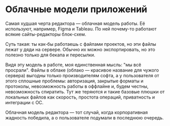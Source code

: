 # Облачные модели приложений

Самая худшая черта редактора — облачная модель работы. Её используют, например, Figma и Tableau. По ней почему-то работают всякие сайты-редакторы блок-схем. 

Суть такая: ты как-бы работаешь с файлами проектов, но эти файлы лежат у дяди на сервере. Обычно их можно экспортировать, но это полезно только для бекапа и пересылки.

Видя эту модель в работе, моя единственная мысль: "мы всё просрали". Файлы в облаке (облако — красивое название для чужого сервера) выгодны только производителям софта, а у пользователя от этого сплошные проблемы: авторизация, закрытые форматы и протоколы, невозможность работы в оффлайне и, будем честны, невозможность спиратить. Тут же теряются и такие базовые плюшки от локальных файлов как скорость, простота операций, приватность и интеграции с ОС.

Облачная модель редактора — тот случай, когда корпоративная жадность победила, а о пользователе подумали в последнюю очередь.
